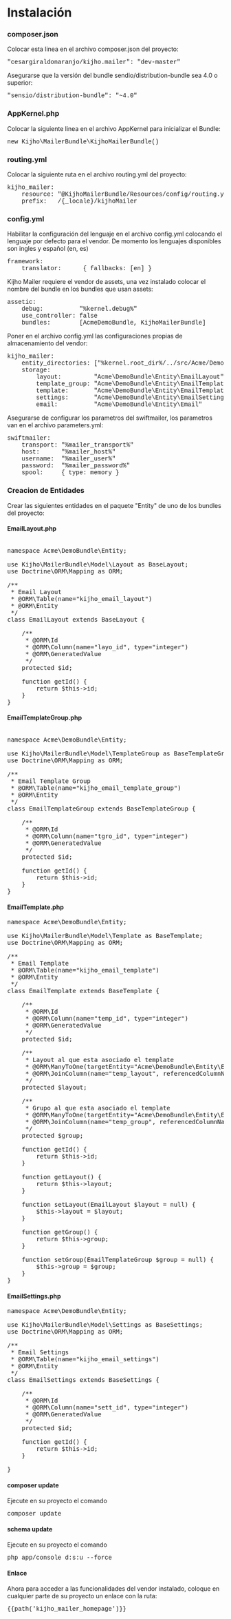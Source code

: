 <html>
 <body>
<h1>Instalación</h1>


<h3>composer.json</h3>

Colocar esta linea en el archivo composer.json del proyecto:

<pre style="font-family: Courier New;">"cesargiraldonaranjo/kijho.mailer": "dev-master"</pre>


Asegurarse que la versión del bundle sendio/distribution-bundle sea 4.0 o superior:

<pre style="font-family: Courier New;">"sensio/distribution-bundle": "~4.0"</pre>

<h3>AppKernel.php</h3>

Colocar la siguiente linea en el archivo AppKernel para inicializar el Bundle:

<pre style="font-family: Courier New;">new Kijho\MailerBundle\KijhoMailerBundle()</pre>


<h3>routing.yml</h3>

Colocar la siguiente ruta en el archivo routing.yml del proyecto:

<pre style="font-family: Courier New;">
kijho_mailer:
    resource: "@KijhoMailerBundle/Resources/config/routing.yml"
    prefix:   /{_locale}/kijhoMailer
</pre>


<h3>config.yml</h3>

Habilitar la configuración del lenguaje en el archivo config.yml colocando  el lenguaje por defecto para el vendor. De momento los lenguajes disponibles son ingles y español (en, es)

<pre style="font-family: Courier New;">
framework:
    translator:      { fallbacks: [en] }
</pre>


Kijho Mailer requiere el vendor de assets, una vez instalado colocar el nombre del bundle en los bundles que usan assets:

<pre style="font-family: Courier New;">
assetic:
    debug:          "%kernel.debug%"
    use_controller: false
    bundles:        [AcmeDemoBundle, KijhoMailerBundle]
</pre>

Poner en el archivo config.yml las configuraciones propias de almacenamiento del vendor:
<pre style="font-family: Courier New;">
kijho_mailer:
    entity_directories: ["%kernel.root_dir%/../src/Acme/DemoBundle/Entity/"]
    storage:
        layout:         "Acme\DemoBundle\Entity\EmailLayout"
        template_group: "Acme\DemoBundle\Entity\EmailTemplateGroup"
        template:       "Acme\DemoBundle\Entity\EmailTemplate"
        settings:       "Acme\DemoBundle\Entity\EmailSettings"
        email:          "Acme\DemoBundle\Entity\Email"
</pre>

Asegurarse de configurar los parametros del swiftmailer, los parametros van en el archivo parameters.yml:

<pre style="font-family: Courier New;">
swiftmailer:
    transport: "%mailer_transport%"
    host:      "%mailer_host%"
    username:  "%mailer_user%"
    password:  "%mailer_password%"
    spool:     { type: memory }
</pre>

<h3>Creacion de Entidades</h3>

Crear las siguientes entidades en el paquete "Entity" de uno de los bundles del proyecto:

<h4>EmailLayout.php</h4>


<pre>

namespace Acme\DemoBundle\Entity;

use Kijho\MailerBundle\Model\Layout as BaseLayout;
use Doctrine\ORM\Mapping as ORM;

/**
 * Email Layout
 * @ORM\Table(name="kijho_email_layout")
 * @ORM\Entity
 */
class EmailLayout extends BaseLayout {

    /**
     * @ORM\Id
     * @ORM\Column(name="layo_id", type="integer")
     * @ORM\GeneratedValue
     */
    protected $id;

    function getId() {
        return $this->id;
    }
}
</pre>

<h4>EmailTemplateGroup.php</h4>


<pre>

namespace Acme\DemoBundle\Entity;

use Kijho\MailerBundle\Model\TemplateGroup as BaseTemplateGroup;
use Doctrine\ORM\Mapping as ORM;

/**
 * Email Template Group
 * @ORM\Table(name="kijho_email_template_group")
 * @ORM\Entity
 */
class EmailTemplateGroup extends BaseTemplateGroup {

    /**
     * @ORM\Id
     * @ORM\Column(name="tgro_id", type="integer")
     * @ORM\GeneratedValue
     */
    protected $id;
    
    function getId() {
        return $this->id;
    }
}
</pre>

<h4>EmailTemplate.php</h4>

<pre>
namespace Acme\DemoBundle\Entity;

use Kijho\MailerBundle\Model\Template as BaseTemplate;
use Doctrine\ORM\Mapping as ORM;

/**
 * Email Template
 * @ORM\Table(name="kijho_email_template")
 * @ORM\Entity
 */
class EmailTemplate extends BaseTemplate {

    /**
     * @ORM\Id
     * @ORM\Column(name="temp_id", type="integer")
     * @ORM\GeneratedValue
     */
    protected $id;
    
    /**
     * Layout al que esta asociado el template
     * @ORM\ManyToOne(targetEntity="Acme\DemoBundle\Entity\EmailLayout")
     * @ORM\JoinColumn(name="temp_layout", referencedColumnName="layo_id", nullable=true)
     */
    protected $layout;
    
    /**
     * Grupo al que esta asociado el template
     * @ORM\ManyToOne(targetEntity="Acme\DemoBundle\Entity\EmailTemplateGroup")
     * @ORM\JoinColumn(name="temp_group", referencedColumnName="tgro_id", nullable=true)
     */
    protected $group;
    
    function getId() {
        return $this->id;
    }
    
    function getLayout() {
        return $this->layout;
    }

    function setLayout(EmailLayout $layout = null) {
        $this->layout = $layout;
    }
    
    function getGroup() {
        return $this->group;
    }

    function setGroup(EmailTemplateGroup $group = null) {
        $this->group = $group;
    }
}
</pre>

<h4>EmailSettings.php</h4>

<pre>
namespace Acme\DemoBundle\Entity;

use Kijho\MailerBundle\Model\Settings as BaseSettings;
use Doctrine\ORM\Mapping as ORM;

/**
 * Email Settings
 * @ORM\Table(name="kijho_email_settings")
 * @ORM\Entity
 */
class EmailSettings extends BaseSettings {

    /**
     * @ORM\Id
     * @ORM\Column(name="sett_id", type="integer")
     * @ORM\GeneratedValue
     */
    protected $id;
    
    function getId() {
        return $this->id;
    }

}
</pre>

<h4>composer update</h4>
Ejecute en su proyecto el comando <pre style="font-family: Courier New;">composer update</pre> 

<h4>schema update</h4>
Ejecute en su proyecto el comando <pre style="font-family: Courier New;">php app/console d:s:u --force</pre> 

<h4>Enlace</h4>
Ahora para acceder a las funcionalidades del vendor instalado, coloque en cualquier parte de su proyecto un enlace con la ruta:
<pre style="font-family: Courier New;">{{path('kijho_mailer_homepage')}}</pre>

<script>
    $( function() { $("PRE").prettyPre(); } );
</script>

</body>
</html>